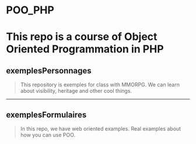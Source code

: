# POO_PHP
This repo is a course of Object Oriented Programmation in PHP
=============================================================
## exemplesPersonnages
> This repository is exemples for class with MMORPG.
> We can learn about visibility, heritage and other cool things.
___________________
## exemplesFormulaires
> In this repo, we have web oriented examples.
> Real examples about how you can use POO.